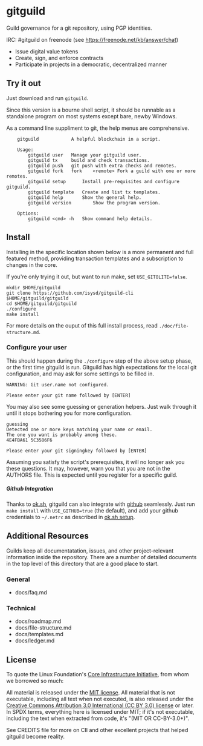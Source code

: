 # gitguild

Guild governance for a git repository, using PGP identities.

IRC: #gitguild on freenode (see https://freenode.net/kb/answer/chat)

 + Issue digital value tokens
 + Create, sign, and enforce contracts
 + Participate in projects in a democratic, decentralized manner

## Try it out

Just download and run `gitguild`.

Since this version is a bourne shell script, it should be runnable as a standalone program on most systems except bare, newby Windows.

As a command line suppliment to git, the help menus are comprehensive.

```
	gitguild           	A helpful blockchain in a script.

	Usage:
		gitguild user	Manage your gitguild user.
		gitguild tx	    build and check transactions.
		gitguild push	git push with extra checks and remotes.
		gitguild fork	fork	<remote> Fork a guild with one or more remotes.
		gitguild setup	    Install pre-requisites and configure gitguild.
		gitguild template	Create and list tx templates.
		gitguild help		Show the general help.
		gitguild version	    Show the program version.

	Options:
		gitguild <cmd> -h	Show command help details.

```

## Install

Installing in the specific location shown below is a more permanent and full featured method, providing transaction templates and a subscription to changes in the core.

If you're only trying it out, but want to run make, set `USE_GITOLITE=false`.

```
mkdir $HOME/gitguild
git clone https://github.com/isysd/gitguild-cli $HOME/gitguild/gitguild
cd $HOME/gitguild/gitguild
./configure
make install
```

For more details on the ouput of this full install process, read `./doc/file-structure.md`.

### Configure your user

This should happen during the `./configure` step of the above setup phase, or the first time gitguild is run. Gitguild has high expectations for the local git configuration, and may ask for some settings to be filled in.

```
WARNING: Git user.name not configured.

Please enter your git name followed by [ENTER]
```

You may also see some guessing or generation helpers. Just walk through it until it stops bothering you for more configuration.

```
guessing
Detected one or more keys matching your name or email.
The one you want is probably among these.
4E4FBA61 5C3586F6

Please enter your git signingkey followed by [ENTER]
```

Assuming you satisfy the script's prerequisites, it will no longer ask you these questions. It may, however, warn you that you are not in the AUTHORS file. This is expected until you register for a specific guild.

##### Github Integration

Thanks to [ok.sh](https://github.com/whiteinge/ok.sh), gitguild can also integrate with [github](https://github.com) seamlessly. Just run `make install` with `USE_GITHUB=true` (the default), and add your github credentials to `~/.netrc` as described in [ok.sh setup](https://github.com/whiteinge/ok.sh#setup).

## Additional Resources

Guilds keep all documentatation, issues, and other project-relevant information inside the repository. There are a number of detailed documents in the top level of this directory that are a good place to start.

### General

 + docs/faq.md

### Technical

 + docs/roadmap.md
 + docs/file-structure.md
 + docs/templates.md
 + docs/ledger.md

## License

To quote the Linux Foundation's [Core Infrastructure Initiative](https://github.com/linuxfoundation/cii-best-practices-badge), from whom we borrowed so much:

All material is released under the [MIT license](./LICENSE).
All material that is not executable, including all text when not executed,
is also released under the
[Creative Commons Attribution 3.0 International (CC BY 3.0) license](https://creativecommons.org/licenses/by/3.0/) or later.
In SPDX terms, everything here is licensed under MIT;
if it's not executable, including the text when extracted from code, it's
"(MIT OR CC-BY-3.0+)".

See CREDITS file for more on CII and other excellent projects that helped gitguild become reality.